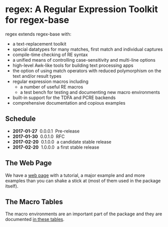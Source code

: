 # regex: A Regular Expression Toolkit for regex-base

regex extends regex-base with:

  * a text-replacement toolkit
  * special datatypes for many matches, first match and individual captures
  * compile-time checking of RE syntax
  * a unified means of controlling case-sensitivity and multi-line options
  * high-level Awk-like tools for building text processing apps
  * the option of using match operators with reduced polymorphism on the
    text and/or result types
  * regular expression macros including
      + a number of useful RE macros
      + a test bench for testing and documenting new macro environments
  * built-in support for the TDFA and PCRE backends
  * comprehensive documentation and copious examples


Schedule
--------

  * **2017-01-27**&nbsp;&nbsp;0.0.0.1&nbsp;&nbsp;Pre-release
  * **2017-01-30**&nbsp;&nbsp;0.0.1.0&nbsp;&nbsp;RFC
  * **2017-02-20**&nbsp;&nbsp;0.1.0.0&nbsp;&nbsp;a candidate stable release
  * **2017-02-20**&nbsp;&nbsp;1.0.0.0&nbsp;&nbsp;a first stable release


The Web Page
------------

We have a [web page](https://iconnect.github.io/regex/) with a tutorial,
a major example and and more examples than you can shake a stick at (most
of them used in the package itself).


The Macro Tables
----------------

The macro environments are an important part of the package and they
are documented [in these tables](tables).

